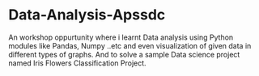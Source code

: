 # Data-Analysis-Apssdc

An workshop oppurtunity where i learnt Data analysis using Python modules like Pandas, Numpy ..etc and even visualization of given data in different types of graphs. And to solve a sample Data science project named Iris Flowers Classification Project.
